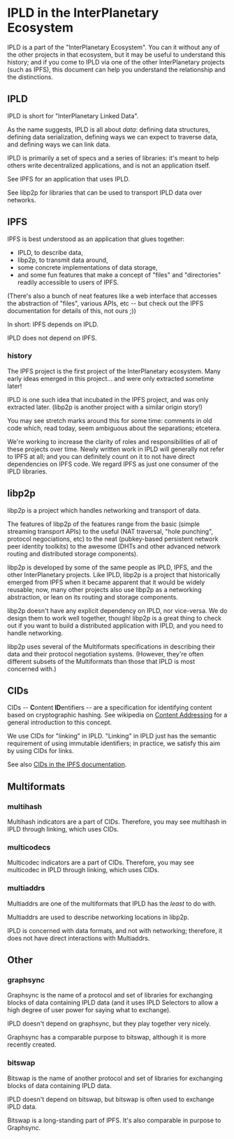 IPLD in the InterPlanetary Ecosystem
====================================

IPLD is a part of the "InterPlanetary Ecosystem".
You can it without any of the other projects in that ecosystem, but it may be useful to understand this history;
and if you come to IPLD via one of the other InterPlanetary projects (such as IPFS),
this document can help you understand the relationship and the distinctions.

IPLD
----

IPLD is short for "InterPlanetary Linked Data".

As the name suggests, IPLD is all about _data_:
defining data structures, defining data serialization,
defining ways we can expect to traverse data,
and defining ways we can link data.

IPLD is primarily a set of specs and a series of libraries:
it's meant to help others write decentralized applications,
and is not an application itself.

See IPFS for an application that uses IPLD.

See libp2p for libraries that can be used to transport IPLD data over networks.


IPFS
----

IPFS is best understood as an application that glues together:

- IPLD, to describe data,
- libp2p, to transmit data around,
- some concrete implementations of data storage,
- and some fun features that make a concept of "files" and "directories" readily accessible to users of IPFS.

(There's also a bunch of neat features like a web interface that accesses the abstraction of "files",
various APIs, etc -- but check out the IPFS documentation for details of this, not ours ;))

In short: IPFS depends on IPLD.

IPLD does not depend on IPFS.

### history

The IPFS project is the first project of the InterPlanetary ecosystem.
Many early ideas emerged in this project... and were only extracted sometime later!

IPLD is one such idea that incubated in the IPFS project, and was only extracted later.
(libp2p is another project with a similar origin story!)

You may see stretch marks around this for some time:
comments in old code which, read today, seem ambiguous about the separations; etcetera.

We're working to increase the clarity of roles and responsibilities of all of these projects over time.
Newly written work in IPLD will generally not refer to IPFS at all;
and you can definitely count on it to not have direct dependencies on IPFS code.
We regard IPFS as just one consumer of the IPLD libraries.


libp2p
------

libp2p is a project which handles networking and transport of data.

The features of libp2p of the features range from
the basic (simple streaming transport APIs)
to the useful (NAT traversal, "hole punching", protocol negociations, etc)
to the neat (pubkey-based persistent network peer identity toolkits)
to the awesome (DHTs and other advanced network routing and distributed storage components).

libp2p is developed by some of the same people as IPLD, IPFS, and the other InterPlanetary projects.
Like IPLD, libp2p is a project that historically emerged from IPFS when it became apparent that it would be widely reusable;
now, many other projects also use libp2p as a networking abstraction, or lean on its routing and storage components.

libp2p doesn't have any explicit dependency on IPLD, nor vice-versa.
We do design them to work well together, though!
libp2p is a great thing to check out if you want to build a distributed application with IPLD, and you need to handle networking.

libp2p uses several of the Multiformats specifications in describing their data and their protocol negotiation systems.
(However, they're often different subsets of the Multiformats than those that IPLD is most concerned with.)


CIDs
----

CIDs -- **C**ontent **ID**entifiers -- are a specification for identifying content based on cryptographic hashing.
See wikipedia on [Content Addressing](https://en.wikipedia.org/wiki/Content-addressable_storage#Content-addressed_vs._location-addressed) for a general introduction to this concept.

We use CIDs for "linking" in IPLD.  "Linking" in IPLD just has the semantic requirement of using immutable identifiers;
in practice, we satisfy this aim by using CIDs for links.

See also [CIDs in the IPFS documentation](https://docs.ipfs.io/concepts/content-addressing/).


Multiformats
------------

### multihash

Multihash indicators are a part of CIDs.  Therefore, you may see multihash in IPLD through linking, which uses CIDs.

### multicodecs

Multicodec indicators are a part of CIDs.  Therefore, you may see multicodec in IPLD through linking, which uses CIDs.

### multiaddrs

Multiaddrs are one of the multiformats that IPLD has the *least* to do with.

Multiaddrs are used to describe networking locations in libp2p.

IPLD is concerned with data formats, and not with networking;
therefore, it does not have direct interactions with Multiaddrs.


Other
-----

### graphsync

Graphsync is the name of a protocol and set of libraries for exchanging blocks of data containing IPLD data
(and it uses IPLD Selectors to allow a high degree of user power for saying what to exchange).

IPLD doesn't depend on graphsync, but they play together very nicely.

Graphsync has a comparable purpose to bitswap, although it is more recently created.

### bitswap

Bitswap is the name of another protocol and set of libraries for exchanging blocks of data containing IPLD data.

IPLD doesn't depend on bitswap, but bitswap is often used to exchange IPLD data.

Bitswap is a long-standing part of IPFS.  It's also comparable in purpose to Graphsync.
